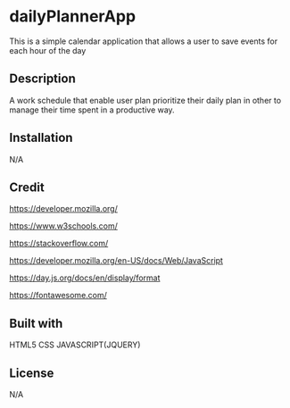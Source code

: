 # dailyPlannerApp
This is a simple calendar application that allows a user to save events for each hour of the day 

## Description

A work schedule that enable user plan prioritize their daily plan in other to manage their time spent in a productive way.

## Installation
N/A

## Credit
https://developer.mozilla.org/

https://www.w3schools.com/

https://stackoverflow.com/

https://developer.mozilla.org/en-US/docs/Web/JavaScript


https://day.js.org/docs/en/display/format

https://fontawesome.com/

## Built with
HTML5 CSS JAVASCRIPT(JQUERY)

## License
N/A



